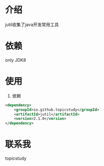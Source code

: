 # 介绍
jutil收集了java开发常用工具

# 依赖
only JDK8

# 使用
1. 依赖
```xml
<dependency>
    <groupId>io.github.topicstudy</groupId>
    <artifactId>jutil</artifactId>
    <version>2.1.0</version>
</dependency>
```

# 联系我
topicstudy
